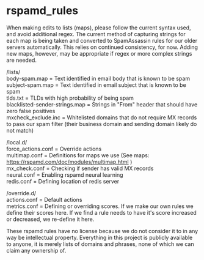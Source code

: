# rspamd_rules

When making edits to lists (maps), please follow the current syntax used, and avoid additional regex. The current method of capturing strings for each map is being taken and converted to SpamAssassin rules for our older servers automatically. This relies on continued consistency, for now. Adding new maps, however, may be appropriate if regex or more complex strings are needed.

/lists/  
body-spam.map = Text identified in email body that is known to be spam  
subject-spam.map = Text identified in email subject that is known to be spam  
tlds.txt = TLDs with high probability of being spam  
blacklisted-sender-strings.map = Strings in "From" header that should have zero false positives  
mxcheck_exclude.inc = Whitelisted domains that do not require MX records to pass our spam filter (their business domain and sending domain likely do not match)

/local.d/  
force_actions.conf = Override actions  
multimap.conf = Definitions for maps we use (See maps: https://rspamd.com/doc/modules/multimap.html )  
mx_check.conf = Checking if sender has valid MX records  
neural.conf = Enabling rspamd neural learning  
redis.conf = Defining location of redis server

/override.d/  
actions.conf = Default actions  
metrics.conf = Defining or overriding scores. If we make our own rules we define their scores here. If we find a rule needs to have it's score increased or decreased, we re-define it here.

These rspamd rules have no license because we do not consider it to in any way be intellectual property. Everything in this project is publicly available to anyone, it is merely lists of domains and phrases, none of which we can claim any ownership of.
